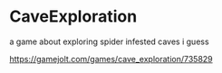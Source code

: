 # CaveExploration
a game about exploring spider infested caves i guess

https://gamejolt.com/games/cave_exploration/735829
